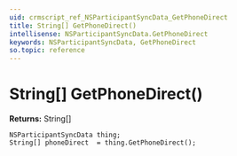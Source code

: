 ```yaml
---
uid: crmscript_ref_NSParticipantSyncData_GetPhoneDirect
title: String[] GetPhoneDirect()
intellisense: NSParticipantSyncData.GetPhoneDirect
keywords: NSParticipantSyncData, GetPhoneDirect
so.topic: reference
---
```


# String[] GetPhoneDirect()

**Returns:** String[]

```crmscript
NSParticipantSyncData thing;
String[] phoneDirect  = thing.GetPhoneDirect();
```

